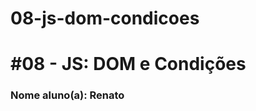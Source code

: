 # 08-js-dom-condicoes
# #08 - JS: DOM e Condições

### Nome aluno(a): Renato

[comment]: <> (Renato Neres Costa)